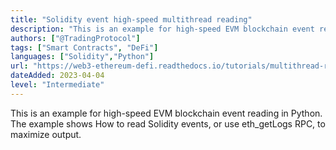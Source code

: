 ```yaml
---
title: "Solidity event high-speed multithread reading"
description: "This is an example for high-speed EVM blockchain event reading in Python. The example shows How to read Solidity events, or use eth_getLogs RPC, to maximize output."
authors: ["@TradingProtocol"]
tags: ["Smart Contracts", "DeFi"]
languages: ["Solidity","Python"]
url: "https://web3-ethereum-defi.readthedocs.io/tutorials/multithread-reader.html"
dateAdded: 2023-04-04
level: "Intermediate"
---
```


This is an example for high-speed EVM blockchain event reading in Python. The example shows How to read Solidity events, or use eth_getLogs RPC, to maximize output.